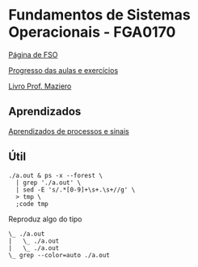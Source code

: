 # Fundamentos de Sistemas Operacionais - FGA0170
[Página de FSO](https://www.brunoribas.com.br/so/2021-1/)

[Progresso das aulas e exercícios](https://github.com/yudi-azvd/fso/issues/1)

[Livro Prof. Maziero](http://wiki.inf.ufpr.br/maziero/doku.php?id=socm:start)

## Aprendizados
[Aprendizados de processos e sinais](01-processes/_exercises/aula-04/moj-processos-sinais/README.md)

## Útil

    ./a.out & ps -x --forest \
      | grep './a.out' \
      | sed -E 's/.*[0-9]+\s+.\s+//g' \
      > tmp \
      ;code tmp 

Reproduz algo do tipo

    \_ ./a.out
    |   \_ ./a.out
    |   \_ ./a.out
    \_ grep --color=auto ./a.out


